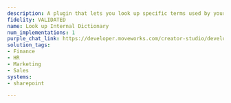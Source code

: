 ```yaml
---
description: A plugin that lets you look up specific terms used by your organization.
fidelity: VALIDATED
name: Look up Internal Dictionary
num_implementations: 1
purple_chat_link: https://developer.moveworks.com/creator-studio/developer-tools/purple-chat-builder/?workspace=%7B%22title%22%3A%22My+Workspace%22%2C%22botSettings%22%3A%7B%7D%2C%22mocks%22%3A%5B%7B%22id%22%3A6991%2C%22title%22%3A%22Mock+1%22%2C%22transcript%22%3A%7B%22settings%22%3A%7B%22colorStyle%22%3A%22LIGHT%22%2C%22startTime%22%3A%2211%3A43+AM%22%2C%22defaultPerson%22%3A%22GWEN%22%2C%22editable%22%3Atrue%7D%2C%22messages%22%3A%5B%7B%22from%22%3A%22USER%22%2C%22text%22%3A%22What+does+the+acronym+SKO+stand+for%3F%22%7D%2C%7B%22from%22%3A%22ANNOTATION%22%2C%22text%22%3A%22%3Cp%3E%E2%9C%85+Working+on+%3Cb%3EWhat+Does+SKO+Stand+For%3C%2Fb%3E%3Cbr%3E%E2%8F%B3+Calling+Plugin+%3Cb%3ELookup+Internal+Language+Library%3C%2Fb%3E%3C%2Fp%3E%22%7D%2C%7B%22from%22%3A%22BOT%22%2C%22text%22%3A%22SKO+stands+for+%3Cb%3ESales+Kick+Off%3C%2Fb%3E.+Would+you+like+to+search+for+anything+else%3F%22%2C%22cards%22%3A%5B%7B%22buttons%22%3A%5B%7B%22style%22%3A%22PRIMARY%22%2C%22text%22%3A%22Yes%2C+search+again%22%7D%2C%7B%22text%22%3A%22No%2C+that%27s+all+for+now%22%7D%5D%7D%5D%7D%2C%7B%22from%22%3A%22USER%22%2C%22text%22%3A%22No%2C+that%27s+all+for+now%22%7D%2C%7B%22from%22%3A%22BOT%22%2C%22text%22%3A%22Alright%2C+if+you+have+any+more+questions+later%2C+feel+free+to+ask.+Have+a+great+day%21+%F0%9F%91%8D%22%7D%5D%7D%7D%5D%7D
solution_tags:
- Finance
- HR
- Marketing
- Sales
systems:
- sharepoint

---
```

